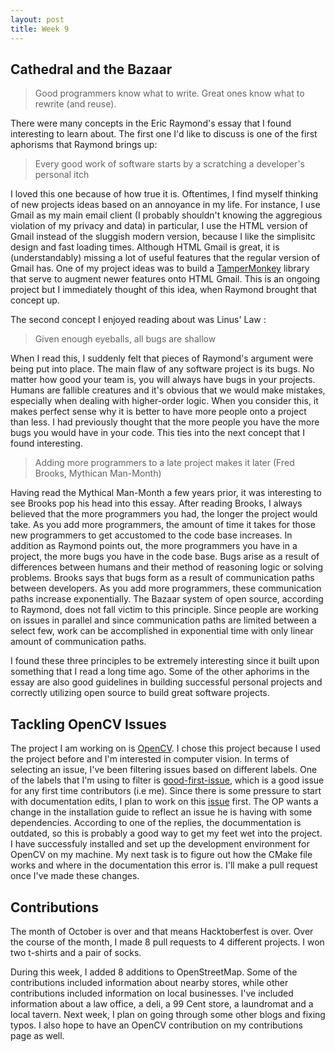 ```yaml
---
layout: post
title: Week 9
---
```

## Cathedral and the Bazaar
> Good programmers know what to write. Great ones know what to rewrite (and reuse).

There were many concepts in the Eric Raymond's essay that I found interesting to learn about. The first one I'd like to discuss is one of the first aphorisms that Raymond brings up:
> Every good work of software starts by a scratching a developer's personal itch

I loved this one because of how true it is. Oftentimes, I find myself thinking of new projects ideas based on an annoyance in my life. For instance, I use Gmail as my main email client (I probably shouldn't knowing the aggregious violation of my privacy and data) in particular, I use the HTML version of Gmail instead of the sluggish modern version, because I like the simplisitc design and fast loading times. Although HTML Gmail is great, it is (understandably) missing a lot of useful features that the regular version of Gmail has. One of my project ideas was to build a [TamperMonkey](https://www.tampermonkey.net/) library that serve to augment newer features onto HTML Gmail. This is an ongoing project but I immediately thought of this idea, when Raymond brought that concept up. 

The second concept I enjoyed reading about was Linus' Law : 
> Given enough eyeballs, all bugs are shallow 

When I read this, I suddenly felt that pieces of Raymond's argument were being put into place. The main flaw of any software project is its bugs. No matter how good your team is, you will always have bugs in your projects. Humans are fallible creatures and it's obvious that we would make mistakes, especially when dealing with higher-order logic. When you consider this, it makes perfect sense why it is better to have more people onto a project than less. I had previously thought that the more people you have the more bugs you would have in your code. This ties into the next concept that I found interesting. 

> Adding more programmers to a late project makes it later (Fred Brooks, Mythican Man-Month)

Having read the Mythical Man-Month a few years prior, it was interesting to see Brooks pop his head into this essay. After reading Brooks, I always believed that the more programmers you had, the longer the project would take. As you add more programmers, the amount of time it takes for those new programmers to get accustomed to the code base increases. In addition as Raymond points out, the more programmers you have in a project, the more bugs you have in the code base. Bugs arise as a result of differences between humans and their method of reasoning logic or solving problems. Brooks says that bugs form as a result of communication paths between developers. As you add more programmers, these communication paths increase exponentially. The Bazaar system of open source, according to Raymond, does not fall victim to this principle. Since people are working on issues in parallel and since communication paths are limited between a select few, work can be accomplished in exponential time with only linear amount of communication paths. 

I found these three principles to be extremely interesting since it built upon something that I read a long time ago. Some of the other aphorims in the essay are also good guidelines in building successful personal projects and correctly utilizing open source to build great software projects. 

## Tackling OpenCV Issues 
The project I am working on is [OpenCV](https://github.com/opencv/opencv). I chose this project because I used the project before and I'm interested in computer vision. In terms of selecting an issue, I've been filtering issues based on different labels. One of the labels that I'm using to filter is [good-first-issue](https://github.com/opencv/opencv/labels/good%20first%20issue), which is a good issue for any first time contributors (i.e me). Since there is some pressure to start with documentation edits, I plan to work on this [issue](https://github.com/opencv/opencv/issues/10645) first. The OP wants a change in the installation guide to reflect an issue he is having with some dependencies. According to one of the replies, the docummentation is outdated, so this is probably a good way to get my feet wet into the project. I have successfuly installed and set up the development environment for OpenCV on my machine. My next task is to figure out how the CMake file works and where in the documentation this error is. I'll make a pull request once I've made these changes. 

## Contributions
The month of October is over and that means Hacktoberfest is over. Over the course of the month, I made 8 pull requests to 4 different projects. I won two t-shirts and a pair of socks. 

During this week, I added 8 additions to OpenStreetMap. Some of the contributions included information about nearby stores, while other contributions included information on local businesses. I've included information about a law office, a deli, a 99 Cent store, a laundromat and a local tavern. Next week, I plan on going through some other blogs and fixing typos. I also hope to have an OpenCV contribution on my contributions page as well.  

